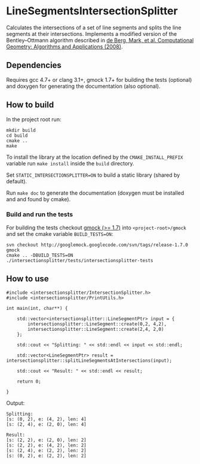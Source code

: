# LineSegmentsIntersectionSplitter

Calculates the intersections of a set of line segments and splits the line segments at their intersections.
Implements a modified version of the Bentley–Ottmann algorithm described in [de Berg, Mark, et al. Computational Geometry: Algorithms and Applications (2008)](http://link.springer.com/book/10.1007/978-3-540-77974-2).

## Dependencies

Requires gcc 4.7+ or clang 3.1+, gmock 1.7+ for building the tests (optional) and doxygen for generating the documentatíon (also optional).

## How to build

In the project root run:
~~~~~~~~~~~~~{.txt}
mkdir build
cd build
cmake ..
make
~~~~~~~~~~~~~
To install the library at the location defined by the `CMAKE_INSTALL_PREFIX` variable run `make install` inside the `build` directory.

Set `STATIC_INTERSECTIONSPLITTER=ON` to build a static library (shared by default).

Run `make doc` to generate the documentation (doxygen must be installed and and found by cmake).

### Build and run the tests

For building the tests checkout [gmock (>= 1.7)](https://code.google.com/p/googlemock/source/checkout) into `<project-root>/gmock` and set the cmake variable `BUILD_TESTS=ON`:

~~~~~~~~~~~~~{.txt}
svn checkout http://googlemock.googlecode.com/svn/tags/release-1.7.0 gmock
cmake .. -DBUILD_TESTS=ON
./intersectionsplitter/tests/intersectionsplitter-tests
~~~~~~~~~~~~~

## How to use

~~~~~~~~~~~~~{.cpp}
#include <intersectionsplitter/IntersectionSplitter.h>
#include <intersectionsplitter/PrintUtils.h>

int main(int, char**) {

    std::vector<intersectionsplitter::LineSegmentPtr> input = {
        intersectionsplitter::LineSegment::create(0,2, 4,2),
        intersectionsplitter::LineSegment::create(2,4, 2,0)
    };

    std::cout << "Splitting: " << std::endl << input << std::endl;

    std::vector<LineSegmentPtr> result = intersectionsplitter::splitLineSegmentsAtIntersections(input);

    std::cout << "Result: " << std::endl << result;

    return 0;

}

~~~~~~~~~~~~~

Output:
~~~~~~~~~~~~~{.txt}
Splitting:
[s: (0, 2), e: (4, 2), len: 4]
[s: (2, 4), e: (2, 0), len: 4]

Result:
[s: (2, 2), e: (2, 0), len: 2]
[s: (2, 2), e: (4, 2), len: 2]
[s: (2, 4), e: (2, 2), len: 2]
[s: (0, 2), e: (2, 2), len: 2]
~~~~~~~~~~~~~
